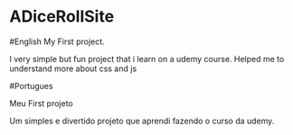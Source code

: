 # ADiceRollSite
#English
My First project. 

I very simple but fun project that i learn on a udemy course. Helped me to understand more about css and js 

#Portugues

Meu First projeto

Um simples e divertido projeto que aprendi fazendo o curso da udemy.
